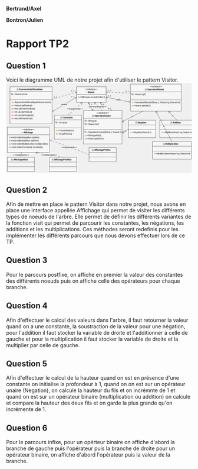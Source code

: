**Bertrand/Axel**

**Bontron/Julien**

# Rapport TP2

## Question 1
Voici le diagramme UML de notre projet afin d'utiliser le pattern Visitor.
![Question 1](images/Question1.png)

## Question 2
Afin de mettre en place le pattern Visitor dans notre projet, nous avons en place une interface appellée Affichage qui permet de visiter
les différents types de noeuds de l'arbre. Elle permet de définir les différents variantes de la fonction visit qui permet de parcourir les 
constantes, les négations, les additions et les multiplications. Ces méthodes seront redefinis pour les implémenter les différents parcours que 
nous devons effectuer lors de ce TP.

## Question 3
Pour le parcours postfixe, on affiche en premier la valeur des constantes des différents noeuds puis on affiche celle des opérateurs pour chaque branche.

## Question 4
Afin d'effectuer le calcul des valeurs dans l'arbre, il faut retourner la valeur quand on a une constante, la soustraction de la valeur pour une négation, 
pour l'addition il faut stocker la variable de droite et l'additionner à celle de gauche et pour la multiplication 
il faut stocker la variable de droite et la multiplier par celle de gauche. 

## Question 5
Afin d'effectuer le calcul de la hauteur quand on est en présence d'une constante on initialise la profondeur à 1, quand on on est sur un opérateur unaire 
(Negation), on calcule la hauteur du fils et on incrémnte de 1 et quand on est sur un opérateur binaire (multiplication ou addition) on calcule et compare 
la hauteur des deux fils et on garde la plus grande qu'on incrémente de 1.

## Question 6
Pour le parcours infixe, pour un opérteur binaire on affiche d'abord la branche de gauche puis l'opérateur puis la branche de droite pour un 
opérateur binaire, on affiche d'abord l'opérateur puis la valeur de la branche. 